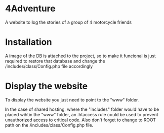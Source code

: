 # 4Adventure
A website to log the stories of a group of 4 motorcycle friends

# Installation
A image of the DB is attached to the project, so to make it funcional is just required to restore that database and change the /includes/class/Config.php file accordingly

# Display the website
To display the website you just need to point to the "www" folder. 

In the case of shared hosting, where the "includes" folder would have to be placed wihtin the "www" folder, an .htaccess rule could be used to prevent unauthorized access to critical code.
Also don't forget to change to ROOT path on the /includes/class/Config.php file.